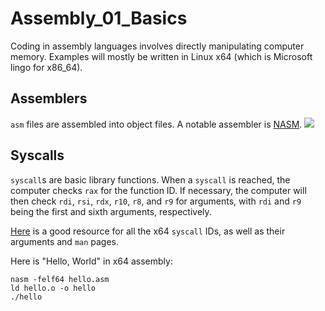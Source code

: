 # Assembly_01_Basics
Coding in assembly languages involves directly manipulating computer memory. Examples will mostly be written in Linux x64 (which is Microsoft lingo for x86_64).
## Assemblers
`asm` files are assembled into object files. A notable assembler is [NASM](https://www.nasm.us/).
![](https://cs.lmu.edu/~ray/images/asmlink.gif)

## Syscalls
`syscall`s are basic library functions. When a `syscall` is reached, the computer checks `rax` for the function ID. If necessary, the computer will then check `rdi`, `rsi`, `rdx`, `r10`, `r8`, and `r9` for arguments, with `rdi` and `r9` being the first and sixth arguments, respectively.

[Here](https://chromium.googlesource.com/chromiumos/docs/+/master/constants/syscalls.md#tables) is a good resource for all the x64 `syscall` IDs, as well as their arguments and `man` pages.

Here is "Hello, World" in x64 assembly:

``` shell
nasm -felf64 hello.asm
ld hello.o -o hello
./hello
```
